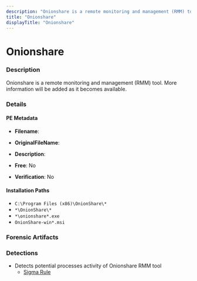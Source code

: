 ```yaml
---
description: "Onionshare is a remote monitoring and management (RMM) tool. More information will be added as it becomes available."
title: "Onionshare"
displayTitle: "Onionshare"
---
```




# Onionshare


### Description

Onionshare is a remote monitoring and management (RMM) tool. More information will be added as it becomes available.




### Details


#### PE Metadata
- **Filename**: 
- **OriginalFileName**: 
- **Description**: 


- **Free**: No

- **Verification**: No




#### Installation Paths
- `C:\Program Files (x86)\OnionShare\*`
- `*\OnionShare\*`
- `*\onionshare*.exe`
- `OnionShare-win*.msi`

### Forensic Artifacts






### Detections
- Detects potential processes activity of Onionshare RMM tool
  - [Sigma Rule](https://github.com/magicsword-io/LOLRMM/blob/main/detections/sigma/onionshare_processes_sigma.yml)



